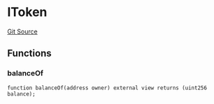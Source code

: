 # IToken
[Git Source](https://github.com/thrackle-io/rules-protocol/blob/941799bce65220406b4d9686c5c5f1ae7c99f4ee/src/token/ProtocolERC20Handler.sol)


## Functions
### balanceOf


```solidity
function balanceOf(address owner) external view returns (uint256 balance);
```

